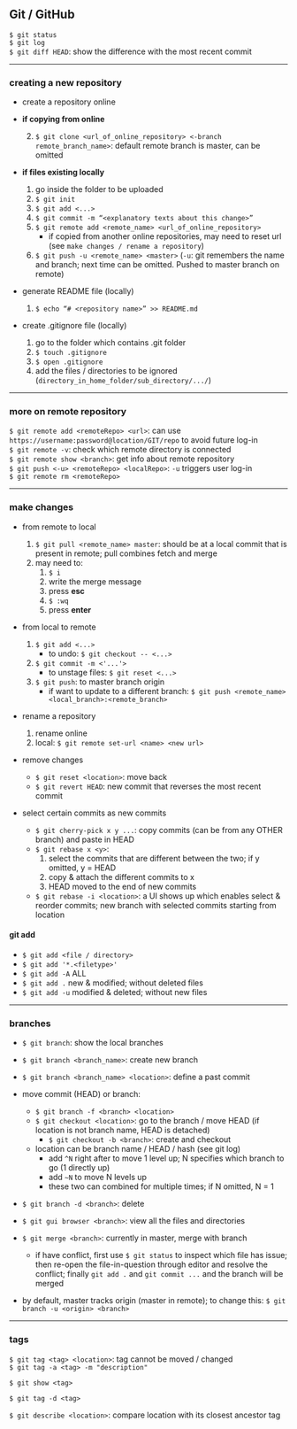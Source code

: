 ## Git / GitHub

`$ git status`  
`$ git log`  
`$ git diff HEAD`: show the difference with the most recent commit  

---

### creating a new repository

- create a repository online

- **if copying from online**

    2. `$ git clone <url_of_online_repository> <-branch remote_branch_name>`: default remote branch is master, can be omitted

- **if files existing locally**

    1. go inside the folder to be uploaded
    2. `$ git init`
    4. `$ git add <...>`
    5. `$ git commit -m “<explanatory texts about this change>”`
    6. `$ git remote add <remote_name> <url_of_online_repository>`
        * if copied from another online repositories, may need to reset url (see `make changes / rename a repository`)
    7. `$ git push -u <remote_name> <master>` (`-u`: git remembers the name and branch; next time can be omitted. Pushed to master branch on remote)

- generate README file (locally)
    1. `$ echo “# <repository name>” >> README.md`

- create .gitignore file (locally)
    1. go to the folder which contains .git folder
    2. `$ touch .gitignore`
    3. `$ open .gitignore`
    4. add the files / directories to be ignored (`directory_in_home_folder/sub_directory/.../`)

---

### more on remote repository

`$ git remote add <remoteRepo> <url>`: can use `https://username:password@location/GIT/repo` to avoid future log-in  
`$ git remote -v`: check which remote directory is connected  
`$ git remote show <branch>`: get info about remote repository  
`$ git push <-u> <remoteRepo> <localRepo>`: `-u` triggers user log-in  
`$ git remote rm <remoteRepo>`  

---

### make changes

- from remote to local
    1. `$ git pull <remote_name> master`: should be at a local commit that is present in remote; pull combines fetch and merge
    2. may need to:
        1. `$ i`
        2. write the merge message
        3. press **esc**
        4. `$ :wq`
        5. press **enter**
        
- from local to remote
    1. `$ git add <...>`
        * to undo: `$ git checkout -- <...>`
    2. `$ git commit -m <'...'>`
        * to unstage files: `$ git reset <...>`
    3. `$ git push`: to master branch origin
        * if want to update to a different branch: `$ git push <remote_name> <local_branch>:<remote_branch>`

- rename a repository
    1. rename online
    2. local: `$ git remote set-url <name> <new url>`

- remove changes
    * `$ git reset <location>`: move back
    * `$ git revert HEAD`: new commit that reverses the most recent commit

- select certain commits as new commits
    * `$ git cherry-pick x y ...`: copy commits (can be from any OTHER branch) and paste in HEAD
    * `$ git rebase x <y>`:
      1. select the commits that are different between the two; if y omitted, y = HEAD
      2. copy & attach the different commits to x
      3. HEAD moved to the end of new commits
    * `$ git rebase -i <location>`: a UI shows up which enables select & reorder commits; new branch with selected commits starting from location

#### git add

* `$ git add <file / directory>`
* `$ git add '*.<filetype>'`
* `$ git add -A` ALL
* `$ git add .` new & modified; without deleted files
* `$ git add -u` modified & deleted; without new files

---

### branches

* `$ git branch`: show the local branches
* `$ git branch <branch_name>`: create new branch
* `$ git branch <branch_name> <location>`: define a past commit

* move commit (HEAD) or branch:
    * `$ git branch -f <branch> <location>`
    * `$ git checkout <location>`: go to the branch / move HEAD (if location is not branch name, HEAD is detached)
        * `$ git checkout -b <branch>`: create and checkout
    * location can be branch name / HEAD / hash (see git log)
        * add `^N` right after to move 1 level up; N specifies which branch to go (1 directly up)
        * add `~N` to move N levels up
        * these two can combined for multiple times; if N omitted, N = 1

* `$ git branch -d <branch>`: delete

* `$ git gui browser <branch>`: view all the files and directories

* `$ git merge <branch>`: currently in master, merge with branch
    - if have conflict, first use `$ git status` to inspect which file has issue; then re-open the file-in-question through editor and resolve the conflict; finally `git add .` and `git commit ...` and the branch will be merged

* by default, master tracks origin (master in remote); to change this: `$ git branch -u <origin> <branch>`

---

### tags

`$ git tag <tag> <location>`: tag cannot be moved / changed  
`$ git tag -a <tag> -m "description"`

`$ git show <tag>`

`$ git tag -d <tag>`

`$ git describe <location>`: compare location with its closest ancestor tag
